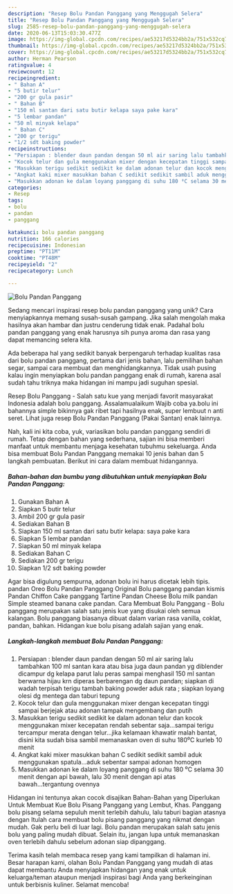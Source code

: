 ```yaml
---
description: "Resep Bolu Pandan Panggang yang Menggugah Selera"
title: "Resep Bolu Pandan Panggang yang Menggugah Selera"
slug: 2585-resep-bolu-pandan-panggang-yang-menggugah-selera
date: 2020-06-13T15:03:30.477Z
image: https://img-global.cpcdn.com/recipes/ae53217d5324bb2a/751x532cq70/bolu-pandan-panggang-foto-resep-utama.jpg
thumbnail: https://img-global.cpcdn.com/recipes/ae53217d5324bb2a/751x532cq70/bolu-pandan-panggang-foto-resep-utama.jpg
cover: https://img-global.cpcdn.com/recipes/ae53217d5324bb2a/751x532cq70/bolu-pandan-panggang-foto-resep-utama.jpg
author: Herman Pearson
ratingvalue: 4
reviewcount: 12
recipeingredient:
- " Bahan A"
- "5 butir telur"
- "200 gr gula pasir"
- " Bahan B"
- "150 ml santan dari satu butir kelapa saya pake kara"
- "5 lembar pandan"
- "50 ml minyak kelapa"
- " Bahan C"
- "200 gr terigu"
- "1/2 sdt baking powder"
recipeinstructions:
- "Persiapan : blender daun pandan dengan 50 ml air saring lalu tambahkan 100 ml santan kara atau bisa juga daun pandan yg diblender dicampur dg kelapa parut lalu peras sampai menghasil 150 ml santan berwarna hijau krn diperas berbarengan dg daun pandan; siapkan di wadah terpisah terigu tambah baking powder aduk rata ; siapkan loyang olesi dg mentega dan taburi tepung"
- "Kocok telur dan gula menggunakan mixer dengan kecepatan tinggi sampai berjejak atau adonan tampak mengembang dan putih"
- "Masukkan terigu sedikit sedikit ke dalam adonan telur dan kocok menggunakan mixer kecepatan rendah sebentar saja...sampai terigu tercampur merata dengan telur...jika kelamaan khawatir malah bantat, disini kita sudah bisa sambil memanaskan oven di suhu 180⁰C kurleb 10 menit"
- "Angkat kaki mixer masukkan bahan C sedikit sedikit sambil aduk menggunakan spatula...aduk sebentar sampai adonan homogen"
- "Masukkan adonan ke dalam loyang panggang di suhu 180 ⁰C selama 30 menit dengan api bawah, lalu 30 menit dengan api atas bawah...tergantung ovennya"
categories:
- Resep
tags:
- bolu
- pandan
- panggang

katakunci: bolu pandan panggang 
nutrition: 166 calories
recipecuisine: Indonesian
preptime: "PT11M"
cooktime: "PT48M"
recipeyield: "2"
recipecategory: Lunch

---
```



![Bolu Pandan Panggang](https://img-global.cpcdn.com/recipes/ae53217d5324bb2a/751x532cq70/bolu-pandan-panggang-foto-resep-utama.jpg)

Sedang mencari inspirasi resep bolu pandan panggang yang unik? Cara menyiapkannya memang susah-susah gampang. Jika salah mengolah maka hasilnya akan hambar dan justru cenderung tidak enak. Padahal bolu pandan panggang yang enak harusnya sih punya aroma dan rasa yang dapat memancing selera kita.

Ada beberapa hal yang sedikit banyak berpengaruh terhadap kualitas rasa dari bolu pandan panggang, pertama dari jenis bahan, lalu pemilihan bahan segar, sampai cara membuat dan menghidangkannya. Tidak usah pusing kalau ingin menyiapkan bolu pandan panggang enak di rumah, karena asal sudah tahu triknya maka hidangan ini mampu jadi suguhan spesial.

Resep Bolu Panggang - Salah satu kue yang menjadi favorit masyarakat Indonesia adalah bolu panggang. Assalamualaikum Wajib coba ya.bolu ini bahannya simple bikinnya gak ribet tapi hasilnya enak, super lembuut n anti seret. Lihat juga resep Bolu Pandan Panggang (Pakai Santan) enak lainnya.


Nah, kali ini kita coba, yuk, variasikan bolu pandan panggang sendiri di rumah. Tetap dengan bahan yang sederhana, sajian ini bisa memberi manfaat untuk membantu menjaga kesehatan tubuhmu sekeluarga. Anda bisa membuat Bolu Pandan Panggang memakai 10 jenis bahan dan 5 langkah pembuatan. Berikut ini cara dalam membuat hidangannya.

<!--inarticleads1-->

##### Bahan-bahan dan bumbu yang dibutuhkan untuk menyiapkan Bolu Pandan Panggang:

1. Gunakan  Bahan A
1. Siapkan 5 butir telur
1. Ambil 200 gr gula pasir
1. Sediakan  Bahan B
1. Siapkan 150 ml santan dari satu butir kelapa: saya pake kara
1. Siapkan 5 lembar pandan
1. Siapkan 50 ml minyak kelapa
1. Sediakan  Bahan C
1. Sediakan 200 gr terigu
1. Siapkan 1/2 sdt baking powder


Agar bisa digulung sempurna, adonan bolu ini harus dicetak lebih tipis. pandan Oreo Bolu Pandan Panggang Original Bolu panggang pandan kismis Pandan Chiffon Cake panggang Tartine Pandan Cheese Bolu milk pandan Simple steamed banana cake pandan. Cara Membuat Bolu Panggang - Bolu panggang merupakan salah satu jenis kue yang disukai oleh semua kalangan. Bolu panggang biasanya dibuat dalam varian rasa vanilla, coklat, pandan, bahkan. Hidangan kue bolu pisang adalah sajian yang enak. 

<!--inarticleads2-->

##### Langkah-langkah membuat Bolu Pandan Panggang:

1. Persiapan : blender daun pandan dengan 50 ml air saring lalu tambahkan 100 ml santan kara atau bisa juga daun pandan yg diblender dicampur dg kelapa parut lalu peras sampai menghasil 150 ml santan berwarna hijau krn diperas berbarengan dg daun pandan; siapkan di wadah terpisah terigu tambah baking powder aduk rata ; siapkan loyang olesi dg mentega dan taburi tepung
1. Kocok telur dan gula menggunakan mixer dengan kecepatan tinggi sampai berjejak atau adonan tampak mengembang dan putih
1. Masukkan terigu sedikit sedikit ke dalam adonan telur dan kocok menggunakan mixer kecepatan rendah sebentar saja...sampai terigu tercampur merata dengan telur...jika kelamaan khawatir malah bantat, disini kita sudah bisa sambil memanaskan oven di suhu 180⁰C kurleb 10 menit
1. Angkat kaki mixer masukkan bahan C sedikit sedikit sambil aduk menggunakan spatula...aduk sebentar sampai adonan homogen
1. Masukkan adonan ke dalam loyang panggang di suhu 180 ⁰C selama 30 menit dengan api bawah, lalu 30 menit dengan api atas bawah...tergantung ovennya


Hidangan ini tentunya akan cocok disajikan Bahan-Bahan yang Diperlukan Untuk Membuat Kue Bolu Pisang Panggang yang Lembut, Khas. Panggang bolu pisang selama sepuluh menit terlebih dahulu, lalu taburi bagian atasnya dengan Itulah cara membuat bolu pisang panggang yang nikmat dengan mudah. Gak perlu beli di luar lagi. Bolu pandan merupakan salah satu jenis bolu yang paling mudah dibuat. Selain itu, jangan lupa untuk memanaskan oven terlebih dahulu sebelum adonan siap dipanggang. 

Terima kasih telah membaca resep yang kami tampilkan di halaman ini. Besar harapan kami, olahan Bolu Pandan Panggang yang mudah di atas dapat membantu Anda menyiapkan hidangan yang enak untuk keluarga/teman ataupun menjadi inspirasi bagi Anda yang berkeinginan untuk berbisnis kuliner. Selamat mencoba!
